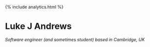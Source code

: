 ---
---
{% include analytics.html %}
# Luke J Andrews

_Software engineer (and sometimes student) based in Cambridge, UK_ <br>
